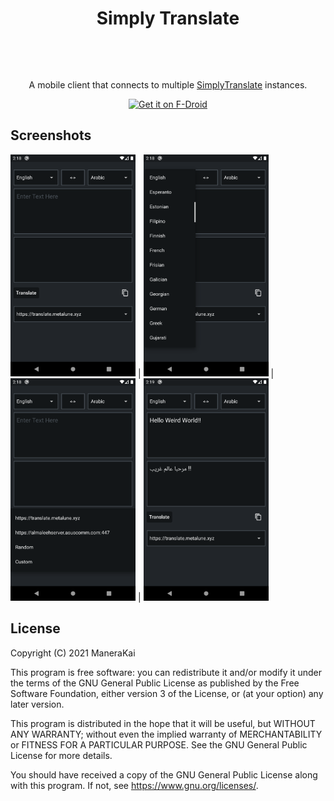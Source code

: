 <h1 align="center">Simply Translate</h1><br>
<p align="center">
  <a href="https://github.com/ManeraKai/simplytranslate-flutter-client">
      <img alt="" title="Simply Translate" src="https://github.com/ManeraKai/simplytranslate-flutter-client/blob/main/fastlane/metadata/android/en-US/images/icon.png" width="144">
  </a>
</p>

<p align="center">
  A mobile client that connects to multiple <a href="https://translate.metalune.xyz/">SimplyTranslate</a> instances.
</p>

<p align="center">
  <a href="https://f-droid.org/en/packages/com.simplytranslate/">
    <img src="https://fdroid.gitlab.io/artwork/badge/get-it-on.png"
       alt="Get it on F-Droid"
       height="80">
   </a>
</p>

## Screenshots

<img src="fastlane/metadata/android/en-US/images/phoneScreenshots/1.png" alt="drawing" width="200"/> | <img src="fastlane/metadata/android/en-US/images/phoneScreenshots/2.png" alt="drawing" width="200"/> | <img src="fastlane/metadata/android/en-US/images/phoneScreenshots/3.png" alt="drawing" width="200"/> | <img src="fastlane/metadata/android/en-US/images/phoneScreenshots/4.png" alt="drawing" width="200"/>

## License
Copyright (C) 2021 ManeraKai

This program is free software: you can redistribute it and/or modify it under the terms of the GNU General Public License as published by the Free Software Foundation, either version 3 of the License, or (at your option) any later version.

This program is distributed in the hope that it will be useful, but WITHOUT ANY WARRANTY; without even the implied warranty of MERCHANTABILITY or FITNESS FOR A PARTICULAR PURPOSE. See the GNU General Public License for more details.

You should have received a copy of the GNU General Public License along with this program. If not, see <https://www.gnu.org/licenses/>.
